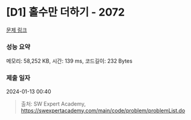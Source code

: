 # [D1] 홀수만 더하기 - 2072 

[문제 링크](https://swexpertacademy.com/main/code/problem/problemDetail.do?contestProbId=AV5QSEhaA5sDFAUq) 

### 성능 요약

메모리: 58,252 KB, 시간: 139 ms, 코드길이: 232 Bytes

### 제출 일자

2024-01-13 00:40



> 출처: SW Expert Academy, https://swexpertacademy.com/main/code/problem/problemList.do